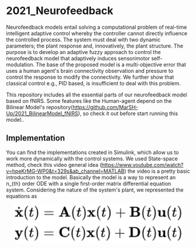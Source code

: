 # 2021_Neurofeedback

Neurofeedback models entail solving a computational problem of real-time intelligent adaptive control whereby the controller cannot directly influence the controlled process. The system must deal with two dynamic parameters; the plant response and, innovatively, the plant structure. The purpose is to develop an adaptive fuzzy approach to control the neurofeedback model that adaptively induces sensorimotor self-modulation. The base of the proposed model is a multi-objective error that uses a human agent's brain connectivity observation and pressure to control the response to modify the connectivity. We further show that classical control e.g., PID based, is insufficient to deal with this problem.

This repository includes all the essential parts of our neurofeedback model based on fNIRS. Some features like the Human-agent depend on the Bilinear Model's repository(https://github.com/MarSH-Up/2021_BilinearModel_fNIRS), so check it out before start running this model.. 

## Implementation

You can find the implementations created in Simulink, which allow us to work more dynamically with the control systems. We used State-space method, check this video general idea (https://www.youtube.com/watch?v=hpeKrMG-WP0&t=329s&ab_channel=MATLAB) the video is a pretty basic introduction to the model. Basically the model is a way to represent an n_{th} order ODE with a single first-order matrix differential equation system. Considering the nature of the system's plant, we represented the equations as 

<p align="center">
  <img width="470" src="/Figures/State-space.PNG">
</p>
